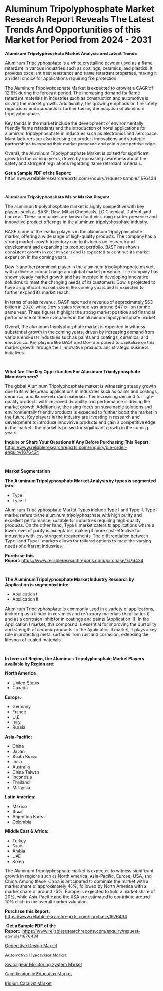 <p><h1>Aluminum Tripolyphosphate Market Research Report Reveals The Latest Trends And Opportunities of this Market for Period from 2024 - 2031</h1></p><p><strong>Aluminum Tripolyphosphate Market Analysis and Latest Trends</strong></p>
<p><p>Aluminum Tripolyphosphate is a white crystalline powder used as a flame retardant in various industries such as coatings, ceramics, and plastics. It provides excellent heat resistance and flame retardant properties, making it an ideal choice for applications requiring fire protection.</p><p>The Aluminum Tripolyphosphate Market is expected to grow at a CAGR of 12.6% during the forecast period. The increasing demand for flame retardant materials in industries such as construction and automotive is driving the market growth. Additionally, the growing emphasis on fire safety regulations and standards is further fueling the adoption of aluminum tripolyphosphate.</p><p>Key trends in the market include the development of environmentally friendly flame retardants and the introduction of novel applications for aluminum tripolyphosphate in industries such as electronics and aerospace. Manufacturers are also focusing on product innovations and strategic partnerships to expand their market presence and gain a competitive edge.</p><p>Overall, the Aluminum Tripolyphosphate Market is poised for significant growth in the coming years, driven by increasing awareness about fire safety and stringent regulations regarding flame retardant materials.</p></p>
<p><strong>Get a Sample PDF of the Report:&nbsp;</strong> <a href="https://www.reliableresearchreports.com/enquiry/request-sample/1676434">https://www.reliableresearchreports.com/enquiry/request-sample/1676434</a></p>
<p>&nbsp;</p>
<p><strong>Aluminum Tripolyphosphate Major Market Players</strong></p>
<p><p>The aluminum tripolyphosphate market is highly competitive with key players such as BASF, Dow, Mitsui Chemicals, LG Chemical, DuPont, and Lanxess. These companies are known for their strong market presence and innovative product offerings in the aluminum tripolyphosphate industry.</p><p>BASF is one of the leading players in the aluminum tripolyphosphate market, offering a wide range of high-quality products. The company has a strong market growth trajectory due to its focus on research and development and expanding its product portfolio. BASF has shown consistent growth in recent years and is expected to continue its market expansion in the coming years.</p><p>Dow is another prominent player in the aluminum tripolyphosphate market, with a diverse product range and global market presence. The company has shown steady market growth and has invested in developing innovative solutions to meet the changing needs of its customers. Dow is projected to have a significant market size in the coming years and is expected to further expand its market reach.</p><p>In terms of sales revenue, BASF reported a revenue of approximately $63 billion in 2020, while Dow's sales revenue was around $47 billion for the same year. These figures highlight the strong market position and financial performance of these companies in the aluminum tripolyphosphate market.</p><p>Overall, the aluminum tripolyphosphate market is expected to witness substantial growth in the coming years, driven by increasing demand from various end-user industries such as paints and coatings, ceramics, and electronics. Key players like BASF and Dow are poised to capitalize on this market growth through their innovative products and strategic business initiatives.</p></p>
<p>&nbsp;</p>
<p><strong>What Are The Key Opportunities For Aluminum Tripolyphosphate Manufacturers?</strong></p>
<p><p>The global Aluminum Tripolyphosphate market is witnessing steady growth due to its widespread applications in industries such as paints and coatings, ceramics, and flame-retardant materials. The increasing demand for high-quality products with improved durability and performance is driving the market growth. Additionally, the rising focus on sustainable solutions and environmentally friendly products is expected to further boost the market in the future. Key players in the industry are investing in research and development to introduce innovative products and gain a competitive edge in the market. The market is poised for significant growth in the coming years.</p></p>
<p><strong>Inquire or Share Your Questions If Any Before Purchasing This Report:</strong> <a href="https://www.reliableresearchreports.com/enquiry/pre-order-enquiry/1676434">https://www.reliableresearchreports.com/enquiry/pre-order-enquiry/1676434</a></p>
<p>&nbsp;</p>
<p><strong>Market Segmentation</strong></p>
<p><strong>The Aluminum Tripolyphosphate Market Analysis by types is segmented into:</strong></p>
<p><ul><li>Type I</li><li>Type II</li></ul></p>
<p><p>Aluminum Tripolyphosphate Market Types include Type I and Type II. Type I market refers to the aluminum tripolyphosphate with high purity and excellent performance, suitable for industries requiring high-quality products. On the other hand, Type II market caters to applications where a lower level of purity is acceptable, making it more cost-effective for industries with less stringent requirements. The differentiation between Type I and Type II markets allows for tailored options to meet the varying needs of different industries.</p></p>
<p><strong>Purchase this Report:&nbsp;</strong><a href="https://www.reliableresearchreports.com/purchase/1676434">https://www.reliableresearchreports.com/purchase/1676434</a></p>
<p>&nbsp;</p>
<p><strong>The Aluminum Tripolyphosphate Market Industry Research by Application is segmented into:</strong></p>
<p><ul><li>Application I</li><li>Application II</li></ul></p>
<p><p>Aluminum Tripolyphosphate is commonly used in a variety of applications, including as a binder in ceramics and refractory materials (Application I) and as a corrosion inhibitor in coatings and paints (Application II). In the Application I market, this compound is essential for improving the durability and strength of ceramic products. In the Application II market, it plays a key role in protecting metal surfaces from rust and corrosion, extending the lifespan of coated materials.</p></p>
<p>&nbsp;</p>
<p><strong>In terms of Region, the Aluminum Tripolyphosphate Market Players available by Region are:</strong></p>
<p>
    <p> <strong> North America: </strong>
        <ul>
            <li>United States</li>
            <li>Canada</li>
        </ul>
        </p> 
    <p> <strong> Europe: </strong>
        <ul>
            <li>Germany</li>
            <li>France</li>
            <li>U.K.</li>
            <li>Italy</li>
            <li>Russia</li>
        </ul>
        </p> 
    <p> <strong> Asia-Pacific: </strong>
        <ul>
            <li>China</li>
            <li>Japan</li>
            <li>South Korea</li>
            <li>India</li>
            <li>Australia</li>
            <li>China Taiwan</li>
            <li>Indonesia</li>
            <li>Thailand</li>
            <li>Malaysia</li>
        </ul>
        </p> 
    <p> <strong> Latin America: </strong>
        <ul>
            <li>Mexico</li>
            <li>Brazil</li>
            <li>Argentina Korea</li>
            <li>Colombia</li>
        </ul>
        </p> 
    <p> <strong> Middle East & Africa: </strong>
        <ul>
            <li>Turkey</li>
            <li>Saudi</li>
            <li>Arabia</li>
            <li>UAE</li>
            <li>Korea</li>
        </ul>
    </p>
    </p>
<p><p>The Aluminum Tripolyphosphate market is expected to witness significant growth in regions such as North America, Asia-Pacific, Europe, USA, and China. Among these, China is anticipated to dominate the market with a market share of approximately 40%, followed by North America with a market share of around 25%. Europe is expected to hold a market share of 20%, while Asia-Pacific and the USA are estimated to contribute around 10% each to the overall market valuation.</p></p>
<p><strong>Purchase this Report: </strong><a href="https://www.reliableresearchreports.com/purchase/1676434">https://www.reliableresearchreports.com/purchase/1676434</a></p>
<p>&nbsp;<strong>Get a Sample PDF of the Report:&nbsp;&nbsp;</strong><a href="https://www.reliableresearchreports.com/enquiry/request-sample/1676434">https://www.reliableresearchreports.com/enquiry/request-sample/1676434</a></p>
<p><strong></strong></p>
<p><p><a href="https://medium.com/@nathanpatel65/generative-design-market-trends-forecast-and-competitive-analysis-to-2031-47c74d910dfb">Generative Design Market</a></p><p><a href="https://medium.com/@nathanpatel65/automotive-hypervisor-market-research-report-its-history-and-forecast-2024-to-2031-3998743714f0">Automotive Hypervisor Market</a></p><p><a href="https://medium.com/p/f62c2658531b/edit">Switchgear Monitoring System Market</a></p><p><a href="https://medium.com/p/7d3b0870f4bf/edit">Gamification in Education Market</a></p><p><a href="https://github.com/nicholepatriciadoylenwnrjr0/Market-Research-Report-List-1/blob/main/iridium-catalyst-market.md">Iridium Catalyst Market</a></p></p>